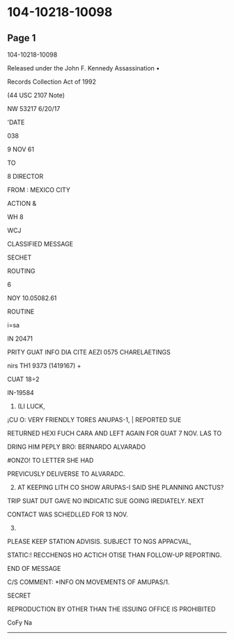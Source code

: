 # 104-10218-10098

## Page 1

104-10218-10098

Released under the John F. Kennedy Assassination •

Records Collection Act of 1992

(44 USC 2107 Note)

NW 53217 6/20/17

'DATE

038

9 NOV 61

TO

8 DIRECTOR

FROM : MEXICO CITY

ACTION &

WH 8

WCJ

CLASSIFIED MESSAGE

SECHET

ROUTING

6

NOY 10.05082.61

ROUTINE

i=sa

IN 20471

PRITY GUAT INFO DIA CITE AEZI 0575 CHARELAETINGS

nirs TH1 9373 (1419167) +

CUAT 18÷2

IN-19584

1. (LI LUCK,

¡CU O: VERY FRIENDLY TORES ANUPAS-1, | REPORTED SUE

RETURNED HEXI FUCH CARA AND LEFT AGAIN FOR GUAT 7 NOV. LAS TO

DRING HIM PEPLY BRO: BERNARDO ALVARADO

#ONZO! TO LETTER SHE HAD

PREVICUSLY DELIVERSE TO ALVARADC.

2. AT KEEPING LITH CO SHOW ARUPAS-I SAID SHE PLANNING ANCTUS?

TRIP SUAT DUT GAVE NO INDICATIC SUE GOING IREDIATELY. NEXT

CONTACT WAS SCHEDLLED FOR 13 NOV.

3.

PLEASE KEEP STATION ADVISIS. SUBJECT TO NGS APPACVAL,

STATIC:! RECCHENGS HO ACTICH OTISE THAN FOLLOW-UP REPORTING.

END OF MESSAGE

C/S COMMENT: *INFO ON MOVEMENTS OF AMUPAS/1.

SECRET

REPRODUCTION BY OTHER THAN THE ISSUING OFFICE IS PROHIBITED

CoFy Na

---

